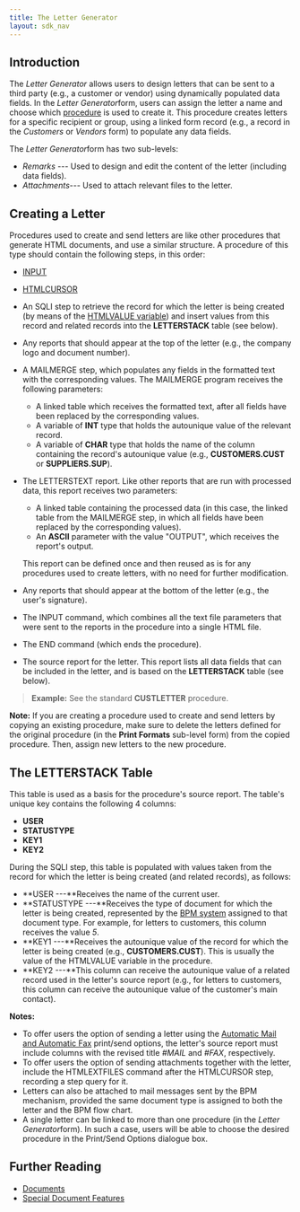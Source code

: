 ```yaml
---
title: The Letter Generator
layout: sdk_nav
---
```


## Introduction

The *Letter Generator* allows users to design letters that can be sent
to a third party (e.g., a customer or vendor) using dynamically
populated data fields. In the *Letter Generator*form, users can assign
the letter a name and choose which [procedure](Procedures ) is
used to create it. This procedure creates letters for a specific
recipient or group, using a linked form record (e.g., a record in the
*Customers* or *Vendors* form) to populate any data fields.

The *Letter Generator*form has two sub-levels:

-   *Remarks* --- Used to design and edit the content of the letter
    (including data fields).
-   *Attachments*--- Used to attach relevant files to the letter.

## Creating a Letter 

Procedures used to create and send letters are like other procedures
that generate HTML documents, and use a similar structure. A procedure
of this type should contain the following steps, in this order:

-   [INPUT](Procedure-Steps#Basic-Commands )
-   [HTMLCURSOR](Procedure-Steps#Basic-Commands )
-   An SQLI step to retrieve the record for which the letter is being
    created (by means of the [HTMLVALUE
    variable](Documents#Going-Over-the-Records )) and insert
    values from this record and related records into the **LETTERSTACK**
    table (see below).
-   Any reports that should appear at the top of the letter (e.g., the
    company logo and document number).
-   A MAILMERGE step, which populates any fields in the formatted text
    with the corresponding values. The MAILMERGE program receives the
    following parameters:
    -   A linked table which receives the formatted text, after all
        fields have been replaced by the corresponding values.
    -   A variable of **INT** type that holds the autounique value of
        the relevant record.
    -   A variable of **CHAR** type that holds the name of the column
        containing the record\'s autounique value (e.g.,
        **CUSTOMERS.CUST** or **SUPPLIERS.SUP**).
-   The LETTERSTEXT report. Like other reports that are run with
    processed data, this report receives two parameters:
    -   A linked table containing the processed data (in this case, the
        linked table from the MAILMERGE step, in which all fields have
        been replaced by the corresponding values).
    -   An **ASCII** parameter with the value \"OUTPUT\", which receives
        the report\'s output.

    This report can be defined once and then reused as is for any
    procedures used to create letters, with no need for further
    modification.

-   Any reports that should appear at the bottom of the letter (e.g.,
    the user\'s signature).
-   The INPUT command, which combines all the text file parameters that
    were sent to the reports in the procedure into a single HTML file.
-   The END command (which ends the procedure).
-   The source report for the letter. This report lists all data fields
    that can be included in the letter, and is based on the
    **LETTERSTACK** table (see below).

> **Example:** See the standard **CUSTLETTER** procedure.

**Note:** If you are creating a procedure used to create and send
letters by copying an existing procedure, make sure to delete the
letters defined for the original procedure (in the **Print Formats**
sub-level form) from the copied procedure. Then, assign new letters to
the new procedure.

## The LETTERSTACK Table 

This table is used as a basis for the procedure\'s source report. The
table\'s unique key contains the following 4 columns:

-   **USER**
-   **STATUSTYPE**
-   **KEY1**
-   **KEY2**

During the SQLI step, this table is populated with values taken from the
record for which the letter is being created (and related records), as
follows:

-   **USER ---**Receives the name of the current user.
-   **STATUSTYPE ---**Receives the type of document for which the letter
    is being created, represented by the [BPM
    system](Creating-BPM-Flow-Charts ) assigned to that
    document type. For example, for letters to customers, this column
    receives the value *5*.
-   **KEY1 ---**Receives the autounique value of the record for which
    the letter is being created (e.g., **CUSTOMERS.CUST**). This is
    usually the value of the HTMLVALUE variable in the procedure.
-   **KEY2 ---**This column can receive the autounique value of a
    related record used in the letter\'s source report (e.g., for
    letters to customers, this column can receive the autounique value
    of the customer\'s main contact).

**Notes:**

-   To offer users the option of sending a letter using the [Automatic
    Mail and Automatic
    Fax](Special-Document-Features#Sending-Documents-by-Automatic-Mail-or-Automatic-Fax )
    print/send options, the letter\'s source report must include columns
    with the revised title *#MAIL* and *#FAX*, respectively.
-   To offer users the option of sending attachments together with the
    letter, include the HTMLEXTFILES command after the HTMLCURSOR step,
    recording a step query for it.
-   Letters can also be attached to mail messages sent by the BPM
    mechanism, provided the same document type is assigned to both the
    letter and the BPM flow chart.
-   A single letter can be linked to more than one procedure (in the
    *Letter Generator*form). In such a case, users will be able to
    choose the desired procedure in the Print/Send Options dialogue box.

## Further Reading 

-   [Documents](Documents )
-   [Special Document Features](Special-Document-Features )
